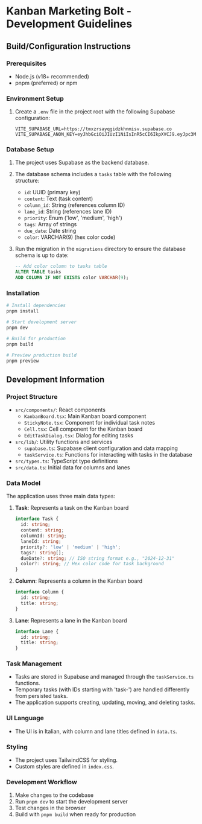 # Kanban Marketing Bolt - Development Guidelines

## Build/Configuration Instructions

### Prerequisites
- Node.js (v18+ recommended)
- pnpm (preferred) or npm

### Environment Setup
1. Create a `.env` file in the project root with the following Supabase configuration:
   ```
   VITE_SUPABASE_URL=https://tmxzrsayqgidzkhnmisv.supabase.co
   VITE_SUPABASE_ANON_KEY=eyJhbGciOiJIUzI1NiIsInR5cCI6IkpXVCJ9.eyJpc3MiOiJzdXBhYmFzZSIsInJlZiI6InRteHpyc2F5cWdpZHpraG5taXN2Iiwicm9sZSI6ImFub24iLCJpYXQiOjE3NDU0ODU5NzYsImV4cCI6MjA2MTA2MTk3Nn0.WDSK3OWMlBGSIW11Rvs6RkF_XuTtbj0y0dQiBX4lm2s
   ```

### Database Setup
1. The project uses Supabase as the backend database.
2. The database schema includes a `tasks` table with the following structure:
   - `id`: UUID (primary key)
   - `content`: Text (task content)
   - `column_id`: String (references column ID)
   - `lane_id`: String (references lane ID)
   - `priority`: Enum ('low', 'medium', 'high')
   - `tags`: Array of strings
   - `due_date`: Date string
   - `color`: VARCHAR(9) (hex color code)

3. Run the migration in the `migrations` directory to ensure the database schema is up to date:
   ```sql
   -- Add color column to tasks table
   ALTER TABLE tasks 
   ADD COLUMN IF NOT EXISTS color VARCHAR(9);
   ```

### Installation
```bash
# Install dependencies
pnpm install

# Start development server
pnpm dev

# Build for production
pnpm build

# Preview production build
pnpm preview
```

## Development Information

### Project Structure
- `src/components/`: React components
  - `KanbanBoard.tsx`: Main Kanban board component
  - `StickyNote.tsx`: Component for individual task notes
  - `Cell.tsx`: Cell component for the Kanban board
  - `EditTaskDialog.tsx`: Dialog for editing tasks
- `src/lib/`: Utility functions and services
  - `supabase.ts`: Supabase client configuration and data mapping
  - `taskService.ts`: Functions for interacting with tasks in the database
- `src/types.ts`: TypeScript type definitions
- `src/data.ts`: Initial data for columns and lanes

### Data Model
The application uses three main data types:
1. **Task**: Represents a task on the Kanban board
   ```typescript
   interface Task {
     id: string;
     content: string;
     columnId: string;
     laneId: string;
     priority?: 'low' | 'medium' | 'high';
     tags?: string[];
     dueDate?: string; // ISO string format e.g., "2024-12-31"
     color?: string; // Hex color code for task background
   }
   ```

2. **Column**: Represents a column in the Kanban board
   ```typescript
   interface Column {
     id: string;
     title: string;
   }
   ```

3. **Lane**: Represents a lane in the Kanban board
   ```typescript
   interface Lane {
     id: string;
     title: string;
   }
   ```

### Task Management
- Tasks are stored in Supabase and managed through the `taskService.ts` functions.
- Temporary tasks (with IDs starting with 'task-') are handled differently from persisted tasks.
- The application supports creating, updating, moving, and deleting tasks.

### UI Language
- The UI is in Italian, with column and lane titles defined in `data.ts`.

### Styling
- The project uses TailwindCSS for styling.
- Custom styles are defined in `index.css`.

### Development Workflow
1. Make changes to the codebase
2. Run `pnpm dev` to start the development server
3. Test changes in the browser
4. Build with `pnpm build` when ready for production